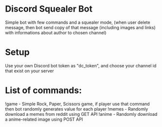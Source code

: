 # Discord Squealer Bot

Simple bot with few commands and a squealer mode, (when user delete message, then bot send copy of that message (including images and links) with informations about author to chosen channel)

# Setup

Use your own Discord bot token as "dc_token", and choose your channel id that exist on your server 

# List of commands:

!game - Simple Rock, Paper, Scissors game, if player use that command then bot randomly generates value for each player
!memes - Randomly download a memes from reddit using GET API
!anime - Randomly download a anime-related image using POST API